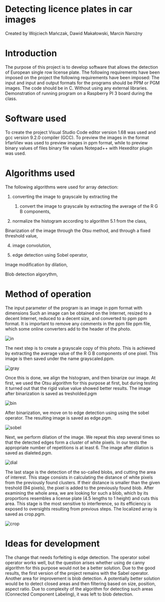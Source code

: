 # Detecting licence plates in car images
Created by Wojciech Mańczak, Dawid Makałowski, Marcin Narożny 
# Introduction

The purpose of this project is to develop software that allows the detection of
European single row license plate. The following requirements have been imposed on the project
the following requirements have been imposed: The input and
input and output formats for the programs should be PPM or PGM images.
The code should be in C. Without using any external libraries. Demonstration of running
program on a Raspberry PI 3 board during the class.

# Software used

To create the project Visual Studio Code editor version 1.68 was used
and gcc version 9.2.0 compiler (GCC). To preview the images in the format
IrfanViev was used to preview images in ppm format, while to preview binary values of files
binary file values Notepad++ with Hexeditor plugin was used.

# Algorithms used

The following algorithms were used for array detection:

1. converting the image to grayscale by extracting the
    1. convert the image to grayscale by extracting the average of the R G B components,

2. normalize the histogram according to algorithm 5.1 from the class,

Binarization of the image through the Otsu method, and through a fixed
    threshold value,

4. image convolution,

5. edge detection using Sobel operator,

Image modification by dilation,

Blob detection algorythm,

# Method of operation

The input parameter of the program is an image in ppm format with dimensions
Such an image can be obtained on the Internet, resized to a decent
Internet, reduced to a decent size, and converted to ppm
ppm format. It is important to remove any comments in the ppm file
ppm file, which some online converters add to the header of the photo.

![in](https://user-images.githubusercontent.com/69490354/173242459-ddd5eeda-d723-40f4-9bc4-f9defa74b182.jpg)

The next step is to create a grayscale copy of this photo.
This is achieved by extracting the average value of the R G B
components of one pixel. This image is then saved
under the name grayscaled.ppm.

![gray](https://user-images.githubusercontent.com/69490354/173242479-275c5eeb-373e-4749-bec1-9eed90117be6.jpg)


Once this is done, we align the histogram, and
then binarize our image. At first, we used the
Otsu algorithm for this purpose at first, but during testing it turned out that the rigid value
value showed better results. The image after binarization is saved as
tresholded.pgm

![bin](https://user-images.githubusercontent.com/69490354/173242488-cdf81ed2-e1bb-45fa-81df-dae797e899ce.jpg)


After binarization, we move on to edge detection using
using the sobel operator. The resulting image is saved as edge.pgm.

![sobel](https://user-images.githubusercontent.com/69490354/173242495-bb793f04-8a3d-4f2c-8e64-a363c20cdb21.jpg)

Next, we perform dilation of the image. We repeat this step several times
so that the detected edges form a cluster of white pixels. In our
tests the appropriate number of repetitions is at least 6. The image after
dilation is saved as dialeted.pgm.

![dial](https://user-images.githubusercontent.com/69490354/173242505-7d248e5a-738c-4d44-8907-f34ad00d08e9.jpg)

The last stage is the detection of the so-called blobs, and cutting
the area of interest. This stage consists in calculating the distance
of white pixels from the previously found clusters. If their
distance is smaller than the given treshold (94 pixels), the pixel
is added to the previously found blob. After examining
the whole area, we are looking for such a blob, which by its proportions
resembles a license plate (4.5 lengths to 1 height) and cuts
this area. This stage is the most sensitive to interference, so its
efficiency is exposed to oversights resulting from previous
steps. The localized array is saved as crop.pgm.

![crop](https://user-images.githubusercontent.com/69490354/173242518-ec9b1207-42cd-4aa5-a761-292399dc84a3.jpg)

# Ideas for development

The change that needs forfeiting is edge detection. The operator
sobel operator works well, but the question arises whether using de
canny algorithm for this purpose would not be a better solution. Due to the good
results, the first version of the project remains with the Sabel operator.
Another area for improvement is blob detection. A potentially better
solution would be to detect closed areas and then
filtering based on size, position, aspect ratio. Due to
complexity of the algorithm for detecting such areas (Connected Component
Labeling), it was left to blob detection.






